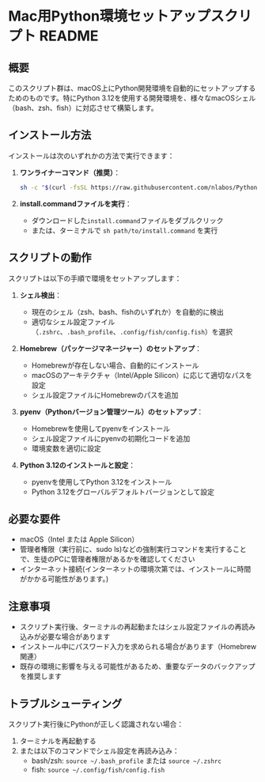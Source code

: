 # Mac用Python環境セットアップスクリプト README

## 概要

このスクリプト群は、macOS上にPython開発環境を自動的にセットアップするためのものです。特にPython 3.12を使用する開発環境を、様々なmacOSシェル（bash、zsh、fish）に対応させて構築します。

## インストール方法

インストールは次のいずれかの方法で実行できます：

1. **ワンライナーコマンド（推奨）**：
   ```bash
   sh -c "$(curl -fsSL https://raw.githubusercontent.com/nlabos/Python-Mac-environment/refs/heads/master/install_unix.sh)"
   ```

2. **install.commandファイルを実行**：
   - ダウンロードした`install.command`ファイルをダブルクリック
   - または、ターミナルで `sh path/to/install.command` を実行

## スクリプトの動作

スクリプトは以下の手順で環境をセットアップします：

1. **シェル検出**：
   - 現在のシェル（zsh、bash、fishのいずれか）を自動的に検出
   - 適切なシェル設定ファイル（`.zshrc`、`.bash_profile`、`.config/fish/config.fish`）を選択

2. **Homebrew（パッケージマネージャー）のセットアップ**：
   - Homebrewが存在しない場合、自動的にインストール
   - macOSのアーキテクチャ（Intel/Apple Silicon）に応じて適切なパスを設定
   - シェル設定ファイルにHomebrewのパスを追加

3. **pyenv（Pythonバージョン管理ツール）のセットアップ**：
   - Homebrewを使用してpyenvをインストール
   - シェル設定ファイルにpyenvの初期化コードを追加
   - 環境変数を適切に設定

4. **Python 3.12のインストールと設定**：
   - pyenvを使用してPython 3.12をインストール
   - Python 3.12をグローバルデフォルトバージョンとして設定

## 必要な要件

- macOS（Intel または Apple Silicon）
- 管理者権限（実行前に、sudo ls)などの強制実行コマンドを実行することで、生徒のPCに管理者権限があるかを確認してください
- インターネット接続(インターネットの環境次第では、インストールに時間がかかる可能性があります。)

## 注意事項

- スクリプト実行後、ターミナルの再起動またはシェル設定ファイルの再読み込みが必要な場合があります
- インストール中にパスワード入力を求められる場合があります（Homebrew関連）
- 既存の環境に影響を与える可能性があるため、重要なデータのバックアップを推奨します

## トラブルシューティング

スクリプト実行後にPythonが正しく認識されない場合：
1. ターミナルを再起動する
2. または以下のコマンドでシェル設定を再読み込み：
   - bash/zsh: `source ~/.bash_profile` または `source ~/.zshrc`
   - fish: `source ~/.config/fish/config.fish`
